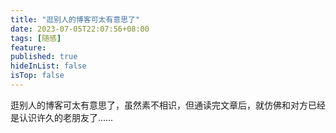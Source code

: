 ```yaml
---
title: "逛别人的博客可太有意思了"
date: 2023-07-05T22:07:56+08:00
tags: [随感]
feature: 
published: true
hideInList: false
isTop: false
---
```


逛别人的博客可太有意思了，虽然素不相识，但通读完文章后，就仿佛和对方已经是认识许久的老朋友了……




